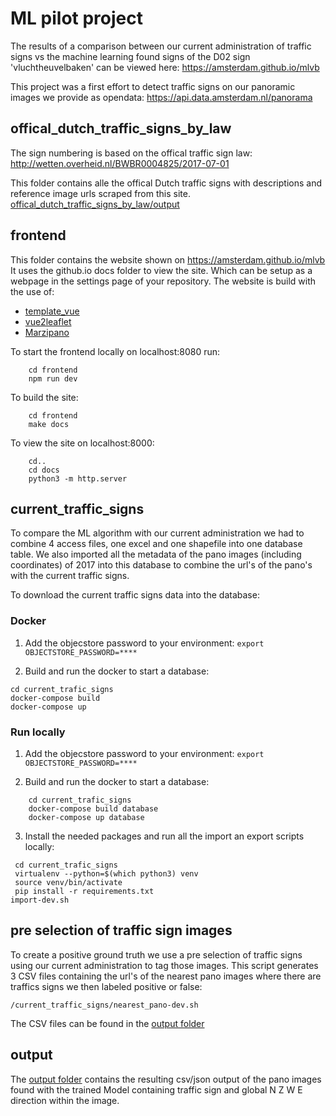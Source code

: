 # ML pilot project

The results of a comparison between our current administration of traffic signs vs the machine learning found signs of the D02 sign 'vluchtheuvelbaken' can be viewed here:
https://amsterdam.github.io/mlvb

This project was a first effort to detect traffic signs on our panoramic images we provide as opendata:
https://api.data.amsterdam.nl/panorama

## offical_dutch_traffic_signs_by_law

The sign numbering is based on the offical traffic sign law:
http://wetten.overheid.nl/BWBR0004825/2017-07-01

This folder contains alle the offical Dutch traffic signs with descriptions and reference image urls scraped from this site.
[offical_dutch_traffic_signs_by_law/output](https://github.com/Amsterdam/mlvb/tree/master/offical_dutch_traffic_signs_by_law/output)

## frontend

This folder contains the website shown on https://amsterdam.github.io/mlvb
It uses the github.io docs folder to view the site. Which can be setup as a webpage in the settings page of your repository.
The website is build with the use of:
* [template_vue](https://github.com/Amsterdam/template_vue)
* [vue2leaflet](https://github.com/KoRiGaN/Vue2Leaflet)
* [Marzipano](https://github.com/google/marzipano)

To start the frontend locally on localhost:8080 run:
```
    cd frontend
	npm run dev
```

To build the site:
```
    cd frontend
    make docs
```

To view the site on localhost:8000:
```
    cd..
    cd docs
    python3 -m http.server
```

## current_traffic_signs

To compare the ML algorithm with our current administration we had to combine 4 access files, one excel and one shapefile into one database table.
We also imported all the metadata of the pano images (including coordinates) of 2017 into this database to combine the url's of the pano's with the current traffic signs.

To download the current traffic signs data into the database:


### Docker
1. Add the objecstore password to your environment:
```export OBJECTSTORE_PASSWORD=****```

2. Build and run the docker to start a database:
```
cd current_trafic_signs
docker-compose build
docker-compose up
```

### Run locally
1. Add the objecstore password to your environment:
```export OBJECTSTORE_PASSWORD=****```

2. Build and run the docker to start a database:
```
    cd current_trafic_signs
    docker-compose build database
    docker-compose up database
```
3. Install the needed packages and run all the import an export scripts locally:
```
 cd current_trafic_signs
 virtualenv --python=$(which python3) venv
 source venv/bin/activate
 pip install -r requirements.txt
import-dev.sh
```

## pre selection of traffic sign images

To create a positive ground truth we use a pre selection of traffic signs using our current administration to tag those images.
This script generates 3 CSV files containing the url's of the nearest pano images where there are traffics signs we then labeled positive or false:

`/current_traffic_signs/nearest_pano-dev.sh`

The CSV files can be found in the [output folder](https://github.com/Amsterdam/mlvb/tree/master/output/pano-traffic-sign-pre-selection)

## output

The [output folder](https://github.com/Amsterdam/mlvb/tree/master/output/pano-traffic-sign-pre-selection) contains the resulting csv/json output of the pano images found with the trained Model containing traffic sign and global N Z W E direction within the image.





